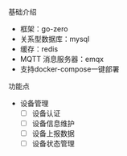 基础介绍
- 框架：go-zero
- 关系型数据库：mysql
- 缓存：redis
- MQTT 消息服务器：emqx
- 支持docker-compose一键部署

功能点
- 设备管理
    - [ ] 设备认证
    - [ ] 设备信息维护
    - [ ] 设备上报数据
    - [ ] 设备状态管理
